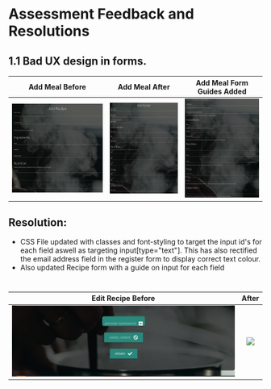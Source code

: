 # Assessment Feedback and Resolutions
## 1.1 Bad UX design in forms.
Add Meal Before  | Add Meal After | Add Meal Form Guides Added |
:---------------: | :---------------: | :---------------: |
![](assessment-images/bad-ux-form.png)  | ![](assessment-images/bad-ux-form-fixed.png) | ![](assessment-images/form-guides.png)

## Resolution:
* CSS File updated with classes and font-styling to target the input id's for each field aswell as targeting input[type="text"]. This has also rectified the email address field in the register form to display correct text colour.
* Also updated Recipe form with a guide on input for each field
#
Edit Recipe Before  | After
:---------------: | :---------------:
![](assessment-images/button-style-before.png)  | ![](assessment-images/.png)